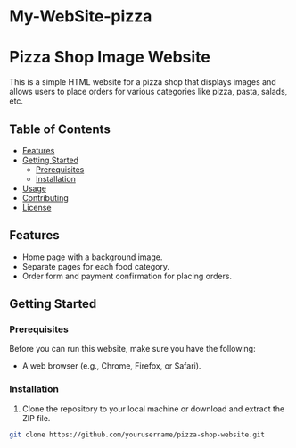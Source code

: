 # My-WebSite-pizza
# Pizza Shop Image Website

This is a simple HTML website for a pizza shop that displays images and allows users to place orders for various categories like pizza, pasta, salads, etc.

## Table of Contents

- [Features](#features)
- [Getting Started](#getting-started)
  - [Prerequisites](#prerequisites)
  - [Installation](#installation)
- [Usage](#usage)
- [Contributing](#contributing)
- [License](#license)

## Features

- Home page with a background image.
- Separate pages for each food category.
- Order form and payment confirmation for placing orders.

## Getting Started

### Prerequisites

Before you can run this website, make sure you have the following:

- A web browser (e.g., Chrome, Firefox, or Safari).

### Installation

1. Clone the repository to your local machine or download and extract the ZIP file.

```bash
git clone https://github.com/yourusername/pizza-shop-website.git
